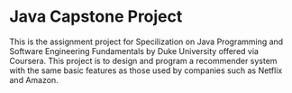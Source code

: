 # Java Capstone Project
This is the assignment project for Specilization on Java Programming and Software Engineering Fundamentals 
by Duke University offered via Coursera. This project is to design and program a recommender system with 
the same basic features as those used by companies such as Netflix and Amazon.
